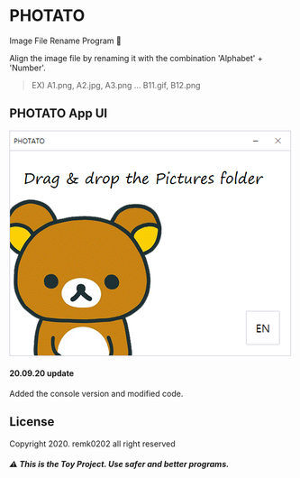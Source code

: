 # PHOTATO
Image File Rename Program 📸

Align the image file by renaming it with the combination 'Alphabet' + 'Number'.

> EX) A1.png, A2.jpg, A3.png … B11.gif, B12.png

## PHOTATO App UI
![PHOTATO Program](images/PHOTATO.png)

#### 20.09.20 update
Added the console version and modified code.

## License

Copyright 2020. remk0202 all right reserved

##### ⚠ This is the Toy Project. Use safer and better programs.